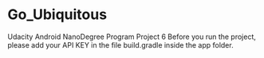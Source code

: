 # Go_Ubiquitous
Udacity Android NanoDegree Program Project 6
Before you run the project, please add your API KEY in the file build.gradle inside the app folder.
